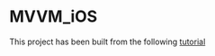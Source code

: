 # MVVM_iOS

This project has been built from the following [tutorial](https://www.raywenderlich.com/6733535-ios-mvvm-tutorial-refactoring-from-mvc)
